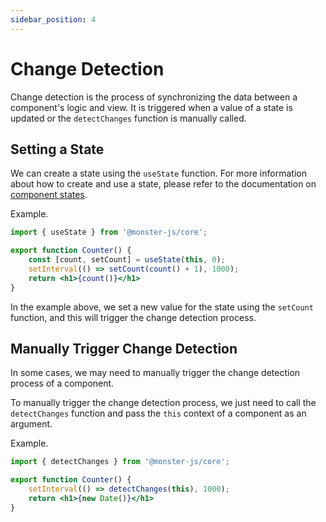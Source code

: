 ```yaml
---
sidebar_position: 4
---
```


# Change Detection

Change detection is the process of synchronizing the data between a component's logic and view. It is triggered when a value of a state is updated or the `detectChanges` function is manually called.

## Setting a State

We can create a state using the `useState` function. For more information about how to create and use a state, please refer to the documentation on [component states](../main-concept/component-states#component-state).

Example.

```jsx
import { useState } from '@monster-js/core';

export function Counter() {
    const [count, setCount] = useState(this, 0);
    setInterval(() => setCount(count() + 1), 1000);
    return <h1>{count()}</h1>
}
```

In the example above, we set a new value for the state using the `setCount` function, and this will trigger the change detection process.

## Manually Trigger Change Detection

In some cases, we may need to manually trigger the change detection process of a component.

To manually trigger the change detection process, we just need to call the `detectChanges` function and pass the `this` context of a component as an argument.

Example.

```jsx
import { detectChanges } from '@monster-js/core';

export function Counter() {
    setInterval(() => detectChanges(this), 1000);
    return <h1>{new Date()}</h1>
}
```
